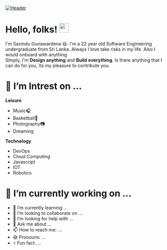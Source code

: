 [![Header](https://github.com/savindug/Savindug/blob/main/layers.png "Header")](https://some-url.dev/)

# Hello, folks! <img src="https://raw.githubusercontent.com/MartinHeinz/MartinHeinz/master/wave.gif" width="30px">


I'm Savindu Gunawardena 😃. I'm a 22 year old Software Engineering undergraduate from Sri Lanka. Always I love take risks in my life. Also I would onboard with anything  
Simply, I'm **Design anything** and **Build everything**. Is there anything that I can do for you, Its my pleasure to contribute you.

# 🔭 I’m Intrest on ...

**Leisure**
- Music🎧
- Basketball🏀
- Photography📷
- Dreaming

**Technology**
- DevOps
- Cloud Computing
- Javascript
- IOT
- Robotics
    
# 🔭 I’m currently working on ...
- 🌱 I’m currently learning ...
- 👯 I’m looking to collaborate on ...
- 🤔 I’m looking for help with ...
- 💬 Ask me about ...
- 📫 How to reach me: ...
- 😄 Pronouns: ...
- ⚡ Fun fact: ...

